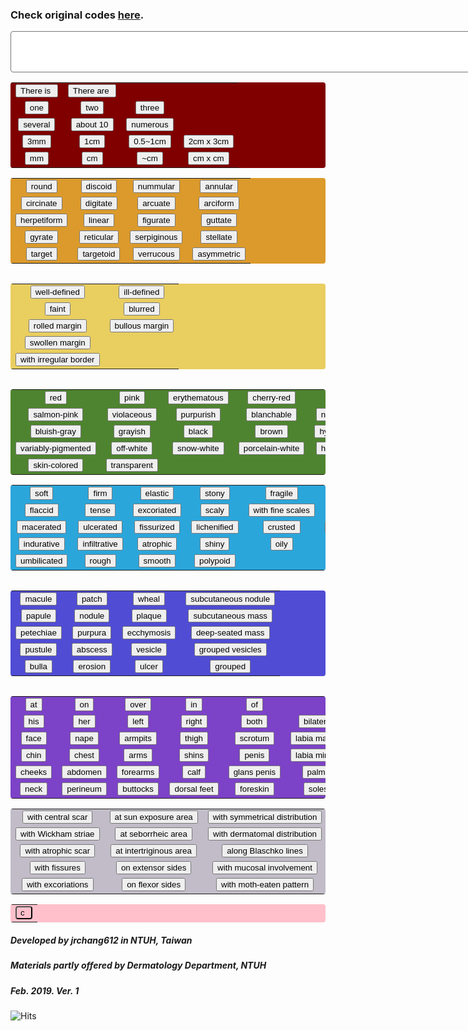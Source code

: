 <html>
   <head>
      <style>
    #display {
      background-color: white;
      align: center;
      border-radius: 4px;
      padding-right: 10px;
    }
    #basic {
      background-color: maroon;
      text-align: center;
      border-radius: 4px;
      padding-right: 10px;    
      float: left;
    }
    #shape {
      background-color: #DB9A2B;
      text-align: center;
      border-radius: 4px;
      padding-right: 10px; 
    }
    #margin {
      background-color: #E9CE60;
      text-align: center;
      border-radius: 4px;
      padding-right: 10px; 
      float: left;
    }
    #color {
      background-color: #4E842F;
      text-align: center;
      border-radius: 4px;
      padding-right: 10px; 
      float: left;
    }
    #character {
      background-color: #2BA6DB;
      text-align: center;
      border-radius: 4px;
      padding-right: 10px; 
    }
    #body {
      background-color: #504CD4;
      text-align: center;
      border-radius: 4px;
      padding-right: 10px; 
      float: left;
    }
    #bodypart{
      background-color: #7C42C8;
      text-align: center;
      border-radius: 4px;
      padding-right: 10px;
      float: left;
    }
    #modifiers {
      background-color: #C1BCC8;
      text-align: center;
      border-radius: 4px;
      padding-right: 10px; 
    }
    #clear {
      background-color: pink;
      text-align: center;
      border-radius: 4px;
      padding-right: 10px;
    }
   </style>
   </head>
   <body>
   	  <h3>Check original codes <a href="https://github.com/jrchang612/Cutaneous-findings-generator/blob/master/Cutaneous%20findings%20generator.html">here</a>.</h3>
      <form name="CFgenerator">
         <textarea rows="4" cols="100" name="display" id="display"></textarea>
         <table id ="basic">
            <tr>
               <td><input type="button" name="is" value="There is " onclick="CFgenerator.display.value += 'There is '"></td>
              <td><input type="button" name="are" value="There are " onclick="CFgenerator.display.value += 'There are '"></td>
            </tr>
            <tr>
               <td><input type="button" name="one" value="one" onclick="CFgenerator.display.value += 'one '"></td>
               <td><input type="button" name="two" value="two" onclick="CFgenerator.display.value += 'two '"></td>
               <td><input type="button" name="three" value="three" onclick="CFgenerator.display.value += 'three '"></td>
            </tr>
            <tr>
               <td><input type="button" name="several" value="several" onclick="CFgenerator.display.value += 'several '"></td>
            <td><input type="button" name="about 10" value="about 10" onclick="CFgenerator.display.value += 'about 10 '"></td>
            <td><input type="button" name="numerous" value="numerous" onclick="CFgenerator.display.value += 'numerous '"></td>
            </tr>
            <tr>
               <td><input type="button" name="3mm" value="3mm" onclick="CFgenerator.display.value += '3mm, '"></td>
               <td><input type="button" name="1cm" value="1cm" onclick="CFgenerator.display.value += '1cm, '"></td>
               <td><input type="button" name="0.5~1cm" value="0.5~1cm" onclick="CFgenerator.display.value += '0.5~1cm, '"></td>
               <td><input type="button" name="2cm x 3cm" value="2cm x 3cm" onclick="CFgenerator.display.value += '2cm x 3cm, '"></td>
            </tr>
            <tr>
               <td><input type="button" name="mm" value="mm" onclick="CFgenerator.display.value += 'mm, '"></td>
               <td><input type="button" name="cm" value="cm" onclick="CFgenerator.display.value += 'cm, '"></td>
               <td><input type="button" name="~cm" value="~cm" onclick="CFgenerator.display.value += '~cm, '"></td>
               <td><input type="button" name="cm x cm" value="cm x cm" onclick="CFgenerator.display.value += 'cm x cm, '"></td>
            </tr>
         </table>
         <table id="shape">
            <tr>
               <td><input type="button" name="round" value="round" onclick="CFgenerator.display.value += 'round, '"></td>
               <td><input type="button" name="discoid" value="discoid" onclick="CFgenerator.display.value += 'discoid, '"></td>
               <td><input type="button" name="nummular" value="nummular" onclick="CFgenerator.display.value += 'nummular, '"></td>
               <td><input type="button" name="annular" value="annular" onclick="CFgenerator.display.value += 'annular, '"></td>
            </tr>
            <tr>
               <td><input type="button" name="circinate" value="circinate" onclick="CFgenerator.display.value += 'circinate, '"></td>
               <td><input type="button" name="digitate" value="digitate" onclick="CFgenerator.display.value += 'digitate, '"></td>
               <td><input type="button" name="arcuate" value="arcuate" onclick="CFgenerator.display.value += 'arcuate, '"></td>
               <td><input type="button" name="arciform" value="arciform" onclick="CFgenerator.display.value += 'arciform, '"></td>   
            </tr>
            <tr>
               <td><input type="button" name="herpetiform" value="herpetiform" onclick="CFgenerator.display.value += 'herpetiform, '"></td>
               <td><input type="button" name="linear" value="linear" onclick="CFgenerator.display.value += 'linear, '"></td>
               <td><input type="button" name="figurate" value="figurate" onclick="CFgenerator.display.value += 'figurate, '"></td>
               <td><input type="button" name="guttate" value="guttate" onclick="CFgenerator.display.value += 'guttate, '"></td>
            </tr>
            <tr>
               <td><input type="button" name="gyrate" value="gyrate" onclick="CFgenerator.display.value += 'gyrate, '"></td>
               <td><input type="button" name="reticular" value="reticular" onclick="CFgenerator.display.value += 'reticular, '"></td>
               <td><input type="button" name="serpiginous" value="serpiginous" onclick="CFgenerator.display.value += 'serpiginous, '"></td>
               <td><input type="button" name="stellate" value="stellate" onclick="CFgenerator.display.value += 'stellate, '"></td>
            </tr>
            <tr>
               <td><input type="button" name="target" value="target" onclick="CFgenerator.display.value += 'target, '"></td>
               <td><input type="button" name="targetoid" value="targetoid" onclick="CFgenerator.display.value += 'targetoid, '"></td>
               <td><input type="button" name="verrucous" value="verrucous" onclick="CFgenerator.display.value += 'verrucous, '"></td>
               <td><input type="button" name="asymmetric" value="asymmetric" onclick="CFgenerator.display.value += 'asymmetric, '"></td>
            </tr>
            </table>
            <table id="margin">
            <tr>
               <td><input type="button" name="well-defined" value="well-defined" onclick="CFgenerator.display.value += 'well-defined, '"></td>
               <td><input type="button" name="ill-defined" value="ill-defined" onclick="CFgenerator.display.value += 'ill-defined, '"></td>
            </tr>
            <tr>
               <td><input type="button" name="faint" value="faint" onclick="CFgenerator.display.value += 'faint, '"></td>
               <td><input type="button" name="blurred" value="blurred" onclick="CFgenerator.display.value += 'blurred, '"></td>
            </tr>
            <tr>
               <td><input type="button" name="rolled margin" value="rolled margin" onclick="CFgenerator.display.value += 'rolled margin, '"></td>
               <td><input type="button" name="bullous margin" value="bullous margin" onclick="CFgenerator.display.value += 'bullous margin, '"></td>
            </tr>
            <tr>
               <td><input type="button" name="swollen margin" value="swollen margin" onclick="CFgenerator.display.value += 'swollen margin, '"></td>
            </tr>
            <tr>
               <td><input type="button" name="with irregular border" value="with irregular border" onclick="CFgenerator.display.value += 'with irregular border, '"></td>
            </tr>
         </table>
         <table id="color">
            <tr>
               <td><input type="button" name="red" value="red" onclick="CFgenerator.display.value += 'red '"></td>
               <td><input type="button" name="pink" value="pink" onclick="CFgenerator.display.value += 'pink '"></td>
               <td><input type="button" name="erythematous" value="erythematous" onclick="CFgenerator.display.value += 'erythematous '"></td>
               <td><input type="button" name="cherry-red" value="cherry-red" onclick="CFgenerator.display.value += 'cherry-red '"></td>
               <td><input type="button" name="port-wine" value="port-wine" onclick="CFgenerator.display.value += 'port-wine '"></td>
            </tr>
            <tr>
               <td><input type="button" name="salmon-pink" value="salmon-pink" onclick="CFgenerator.display.value += 'salmon-pink '"></td>
               <td><input type="button" name="violaceous" value="violaceous" onclick="CFgenerator.display.value += 'violaceous '"></td>
               <td><input type="button" name="purpurish" value="purpurish" onclick="CFgenerator.display.value += 'purpurish '"></td>
               <td><input type="button" name="blanchable" value="blanchable" onclick="CFgenerator.display.value += 'blanchable '"></td>
               <td><input type="button" name="non-blanchable" value="non-blanchable" onclick="CFgenerator.display.value += 'non-blanchable '"></td>
            </tr>
            <tr>
               <td><input type="button" name="bluish-gray" value="bluish-gray" onclick="CFgenerator.display.value += 'bluish-gray '"></td>
               <td><input type="button" name="grayish" value="grayish" onclick="CFgenerator.display.value += 'grayish '"></td>
               <td><input type="button" name="black" value="black" onclick="CFgenerator.display.value += 'black '"></td>
               <td><input type="button" name="brown" value="brown" onclick="CFgenerator.display.value += 'brown '"></td>
               <td><input type="button" name="hyperpigmented" value="hyperpigmented" onclick="CFgenerator.display.value += 'hyperpigmented '"></td>
            </tr>
            <tr>
               <td><input type="button" name="variably-pigmented" value="variably-pigmented" onclick="CFgenerator.display.value += 'variably-pigmented '"></td>
               <td><input type="button" name="off-white" value="off-white" onclick="CFgenerator.display.value += 'off-white '"></td>
               <td><input type="button" name="snow-white" value="snow-white" onclick="CFgenerator.display.value += 'snow-white '"></td>
               <td><input type="button" name="porcelain-white" value="porcelain-white" onclick="CFgenerator.display.value += 'porcelain-white '"></td>
               <td><input type="button" name="hypopigmented" value="hypopigmented" onclick="CFgenerator.display.value += 'hypopigmented '"></td>
            </tr>
            <tr>
               <td><input type="button" name="skin-colored" value="skin-colored" onclick="CFgenerator.display.value += 'skin-colored '"></td>
               <td><input type="button" name="transparent" value="transparent" onclick="CFgenerator.display.value += 'transparent '"></td>
            </tr>
         </table>
         <table id="character">
            <tr>
               <td><input type="button" name="soft" value="soft" onclick="CFgenerator.display.value += 'soft '"></td>
               <td><input type="button" name="firm" value="firm" onclick="CFgenerator.display.value += 'firm '"></td>
               <td><input type="button" name="elastic" value="elastic" onclick="CFgenerator.display.value += 'elastic '"></td>
               <td><input type="button" name="stony" value="stony" onclick="CFgenerator.display.value += 'stony '"></td>
               <td><input type="button" name="fragile" value="fragile" onclick="CFgenerator.display.value += 'fragile '"></td>
               <td><input type="button" name="fluctuant" value="fluctuant" onclick="CFgenerator.display.value += 'fluctuant '"></td>
            </tr>
            <tr>
               <td><input type="button" name="flaccid" value="flaccid" onclick="CFgenerator.display.value += 'flaccid '"></td>
               <td><input type="button" name="tense" value="tense" onclick="CFgenerator.display.value += 'tense '"></td>
               <td><input type="button" name="excoriated" value="excoriated" onclick="CFgenerator.display.value += 'excoriated '"></td>
               <td><input type="button" name="scaly" value="scaly" onclick="CFgenerator.display.value += 'scaly '"></td>
               <td><input type="button" name="with fine scales" value="with fine scales" onclick="CFgenerator.display.value += 'with fine scales '"></td>
               <td><input type="button" name="with peripheral scales" value="with peripheral scales" onclick="CFgenerator.display.value += 'with peripheral scales '"></td>   
            </tr>
            <tr>
               <td><input type="button" name="macerated" value="macerated" onclick="CFgenerator.display.value += 'macerated '"></td>
               <td><input type="button" name="ulcerated" value="ulcerated" onclick="CFgenerator.display.value += 'ulcerated '"></td>
               <td><input type="button" name="fissurized" value="fissurized" onclick="CFgenerator.display.value += 'fissurized '"></td>
               <td><input type="button" name="lichenified" value="lichenified" onclick="CFgenerator.display.value += 'lichenified '"></td>
               <td><input type="button" name="crusted" value="crusted" onclick="CFgenerator.display.value += 'crusted '"></td>
               <td><input type="button" name="with honey-colored crusts" value="with honey-colored crusts" onclick="CFgenerator.display.value += 'with honey-colored crusts '"></td>
            </tr>
            <tr>
               <td><input type="button" name="indurative" value="indurative" onclick="CFgenerator.display.value += 'indurative '"></td>
               <td><input type="button" name="infiltrative" value="infiltrative" onclick="CFgenerator.display.value += 'infiltrative '"></td>
               <td><input type="button" name="atrophic" value="atrophic" onclick="CFgenerator.display.value += 'atrophic '"></td>
               <td><input type="button" name="shiny" value="shiny" onclick="CFgenerator.display.value += 'shiny '"></td>
               <td><input type="button" name="oily" value="oily" onclick="CFgenerator.display.value += 'oily '"></td>
               <td><input type="button" name="with telangiectasia" value="with telangiectasia" onclick="CFgenerator.display.value += 'with telangiectasia '"></td>   
            </tr>
            <tr>
               <td><input type="button" name="umbilicated" value="umbilicated" onclick="CFgenerator.display.value += 'umbilicated '"></td>
               <td><input type="button" name="rough" value="rough" onclick="CFgenerator.display.value += 'rough '"></td>
               <td><input type="button" name="smooth" value="smooth" onclick="CFgenerator.display.value += 'smooth '"></td>
               <td><input type="button" name="polypoid" value="polypoid" onclick="CFgenerator.display.value += 'polypoid '"></td>
            </tr>
         </table>
         <table id="body">
            <tr>
               <td><input type="button" name="macule" value="macule" onclick="CFgenerator.display.value += 'macule '"></td>
               <td><input type="button" name="patch" value="patch" onclick="CFgenerator.display.value += 'patch '"></td>
               <td><input type="button" name="wheal" value="wheal" onclick="CFgenerator.display.value += 'wheal '"></td>
               <td><input type="button" name="subcutaneous nodule" value="subcutaneous nodule" onclick="CFgenerator.display.value += 'subcutaneous nodule '"></td>
            </tr>
            <tr>
               <td><input type="button" name="papule" value="papule" onclick="CFgenerator.display.value += 'papule '"></td>
               <td><input type="button" name="nodule" value="nodule" onclick="CFgenerator.display.value += 'nodule '"></td>
               <td><input type="button" name="plaque" value="plaque" onclick="CFgenerator.display.value += 'plaque '"></td>
               <td><input type="button" name="subcutaneous mass" value="subcutaneous mass" onclick="CFgenerator.display.value += 'subcutaneous mass '"></td>
            </tr>
            <tr>
               <td><input type="button" name="petechiae" value="petechiae" onclick="CFgenerator.display.value += 'petechiae '"></td>
               <td><input type="button" name="purpura" value="purpura" onclick="CFgenerator.display.value += 'purpura '"></td>
               <td><input type="button" name="ecchymosis" value="ecchymosis" onclick="CFgenerator.display.value += 'ecchymosis '"></td>
               <td><input type="button" name="deep-seated mass" value="deep-seated mass" onclick="CFgenerator.display.value += 'deep-seated mass '"></td>
            </tr>
            <tr>
               <td><input type="button" name="pustule" value="pustule" onclick="CFgenerator.display.value += 'pustule '"></td>
               <td><input type="button" name="abscess" value="abscess" onclick="CFgenerator.display.value += 'abscess '"></td>
               <td><input type="button" name="vesicle" value="vesicle" onclick="CFgenerator.display.value += 'vesicle '"></td>
               <td><input type="button" name="grouped vesicles" value="grouped vesicles" onclick="CFgenerator.display.value += 'grouped vesicles '"></td>
            </tr>
            <tr>
               <td><input type="button" name="bulla" value="bulla" onclick="CFgenerator.display.value += 'bulla '"></td>
               <td><input type="button" name="erosion" value="erosion" onclick="CFgenerator.display.value += 'erosion '"></td>
               <td><input type="button" name="ulcer" value="ulcer" onclick="CFgenerator.display.value += 'ulcer '"></td>
               <td><input type="button" name="grouped" value="grouped" onclick="CFgenerator.display.value += 'grouped '"></td>
            </tr>
         </table>
         <table id="bodypart">
            <tr>
               <td><input type="button" name="at" value="at" onclick="CFgenerator.display.value += 'at '"></td>
               <td><input type="button" name="on" value="on" onclick="CFgenerator.display.value += 'on '"></td>
               <td><input type="button" name="over" value="over" onclick="CFgenerator.display.value += 'over '"></td>
               <td><input type="button" name="in" value="in" onclick="CFgenerator.display.value += 'in '"></td>
               <td><input type="button" name="of" value="of" onclick="CFgenerator.display.value += 'of '"></td>
            </tr>
            <tr>
               <td><input type="button" name="his" value="his" onclick="CFgenerator.display.value += 'his '"></td>
               <td><input type="button" name="her" value="her" onclick="CFgenerator.display.value += 'her '"></td>
               <td><input type="button" name="left" value="left" onclick="CFgenerator.display.value += 'left '"></td>
               <td><input type="button" name="right" value="right" onclick="CFgenerator.display.value += 'right '"></td>
               <td><input type="button" name="both" value="both" onclick="CFgenerator.display.value += 'both '"></td>
               <td><input type="button" name="bilateral" value="bilateral" onclick="CFgenerator.display.value += 'bilateral '"></td>
            </tr>
            <tr>
               <td><input type="button" name="face" value="face" onclick="CFgenerator.display.value += 'face.'"></td>
               <td><input type="button" name="nape" value="nape" onclick="CFgenerator.display.value += 'nape.'"></td>
               <td><input type="button" name="armpits" value="armpits" onclick="CFgenerator.display.value += 'armpits.'"></td>
               <td><input type="button" name="thigh" value="thigh" onclick="CFgenerator.display.value += 'thigh.'"></td>
               <td><input type="button" name="scrotum" value="scrotum" onclick="CFgenerator.display.value += 'scrotum.'"></td>
               <td><input type="button" name="labia majora" value="labia majora" onclick="CFgenerator.display.value += 'labia majora.'"></td>
               <td><input type="button" name="frontal area" value="frontal area" onclick="CFgenerator.display.value += 'frontal area.'"></td>
            </tr>
            <tr>
               <td><input type="button" name="chin" value="chin" onclick="CFgenerator.display.value += 'chin.'"></td>
               <td><input type="button" name="chest" value="chest" onclick="CFgenerator.display.value += 'chest.'"></td>
               <td><input type="button" name="arms" value="arms" onclick="CFgenerator.display.value += 'arms.'"></td>
               <td><input type="button" name="shins" value="shins" onclick="CFgenerator.display.value += 'shins.'"></td>
               <td><input type="button" name="penis" value="penis" onclick="CFgenerator.display.value += 'penis.'"></td>
               <td><input type="button" name="labia minora" value="labia minora" onclick="CFgenerator.display.value += 'labia minora.'"></td>
               <td><input type="button" name="parietal area" value="parietal area" onclick="CFgenerator.display.value += 'parietal area.'"></td>
            </tr>
            <tr>
               <td><input type="button" name="cheeks" value="cheeks" onclick="CFgenerator.display.value += 'cheeks.'"></td>
               <td><input type="button" name="abdomen" value="abdomen" onclick="CFgenerator.display.value += 'abdomen.'"></td>
               <td><input type="button" name="forearms" value="forearms" onclick="CFgenerator.display.value += 'forearms.'"></td>
               <td><input type="button" name="calf" value="calf" onclick="CFgenerator.display.value += 'calf.'"></td>
               <td><input type="button" name="glans penis" value="glans penis" onclick="CFgenerator.display.value += 'glans penis.'"></td>
               <td><input type="button" name="palms" value="palms" onclick="CFgenerator.display.value += 'palms.'"></td>
               <td><input type="button" name="temporal area" value="temporal area" onclick="CFgenerator.display.value += 'temporal area.'"></td>
            </tr>
            <tr>
               <td><input type="button" name="neck" value="neck" onclick="CFgenerator.display.value += 'neck.'"></td>
               <td><input type="button" name="perineum" value="perineum" onclick="CFgenerator.display.value += 'perineum.'"></td>
               <td><input type="button" name="buttocks" value="buttocks" onclick="CFgenerator.display.value += 'buttocks.'"></td>
               <td><input type="button" name="dorsal feet" value="dorsal feet" onclick="CFgenerator.display.value += 'dorsal feet.'"></td>
               <td><input type="button" name="foreskin" value="foreskin" onclick="CFgenerator.display.value += 'foreskin.'"></td>
               <td><input type="button" name="soles" value="soles" onclick="CFgenerator.display.value += 'soles.'"></td>
               <td><input type="button" name="occipital area" value="occipital area" onclick="CFgenerator.display.value += 'occipital area.'"></td>
            </tr>
         </table>
                  <table id="modifiers">
            <tr>
               <td><input type="button" name="with central scar" value="with central scar" onclick="CFgenerator.display.value += 'with central scar '"></td>
               <td><input type="button" name="at sun exposure area" value="at sun exposure area" onclick="CFgenerator.display.value += 'at sun exposure area '"></td>
               <td><input type="button" name="with symmetrical distribution" value="with symmetrical distribution" onclick="CFgenerator.display.value += 'with symmetrical distribution '"></td>
               <td><input type="button" name="on palms and soles" value="on palms and soles" onclick="CFgenerator.display.value += 'on palms and soles '"></td>
               <td><input type="button" name="with Hutchinson sign(+)" value="with Hutchinson sign(+)" onclick="CFgenerator.display.value += 'with Hutchinson sign(+) '"></td>
            </tr>
            <tr>
               <td><input type="button" name="with Wickham striae" value="with Wickham striae" onclick="CFgenerator.display.value += 'with Wickham striae '"></td>
               <td><input type="button" name="at seborrheic area" value="at seborrheic area" onclick="CFgenerator.display.value += 'at seborrheic area '"></td>
               <td><input type="button" name="with dermatomal distribution" value="with dermatomal distribution" onclick="CFgenerator.display.value += 'with dermatomal distribution '"></td>
               <td><input type="button" name="sparing palms and soles" value="sparing palms and soles" onclick="CFgenerator.display.value += 'sparing palms and soles '"></td>
               <td><input type="button" name="with Hutchinson sign(-)" value="with Hutchinson sign(-)" onclick="CFgenerator.display.value += 'with Hutchinson sign(-) '"></td>
            </tr>
            <tr>
               <td><input type="button" name="with atrophic scar" value="with atrophic scar" onclick="CFgenerator.display.value += 'with atrophic scar '"></td>
               <td><input type="button" name="at intertriginous area" value="at intertriginous area" onclick="CFgenerator.display.value += 'at intertriginous area '"></td>
               <td><input type="button" name="along Blaschko lines" value="along Blaschko lines" onclick="CFgenerator.display.value += 'along Blaschko lines '"></td>
               <td><input type="button" name="around umbilicus" value="around umbilicus" onclick="CFgenerator.display.value += 'around umbilicus '"></td>
               <td><input type="button" name="at periungual areas" value="at periungual areas" onclick="CFgenerator.display.value += 'at periungual areas '"></td>
            </tr>
            <tr>
               <td><input type="button" name="with fissures" value="with fissures" onclick="CFgenerator.display.value += 'with fissures '"></td>
               <td><input type="button" name="on extensor sides" value="on extensor sides" onclick="CFgenerator.display.value += 'on extensor sides '"></td>
               <td><input type="button" name="with mucosal involvement" value="with mucosal involvement" onclick="CFgenerator.display.value += 'with mucosal involvement '"></td>
               <td><input type="button" name="with umbilical sparing" value="with umbilical sparing" onclick="CFgenerator.display.value += 'with umbilical sparing '"></td>
               <td><input type="button" name="sparing nasolabial folds" value="sparing nasolabial folds" onclick="CFgenerator.display.value += 'sparing nasolabial folds '"></td>
            </tr>
            <tr>
               <td><input type="button" name="with excoriations" value="with excoriations" onclick="CFgenerator.display.value += 'with excoriations '"></td>
               <td><input type="button" name="on flexor sides" value="on flexor sides" onclick="CFgenerator.display.value += 'on flexor sides '"></td>
               <td><input type="button" name="with moth-eaten pattern" value="with moth-eaten pattern" onclick="CFgenerator.display.value += 'with moth-eaten pattern '"></td>
               <td><input type="button" name="at periorificial areas" value="at periorificial areas" onclick="CFgenerator.display.value += 'at periorificial areas '"></td>
               <td><input type="button" name="with satellite lesions" value="with satellite lesions" onclick="CFgenerator.display.value += 'with satellite lesions '"></td>
            </tr>
         </table>
         <table id="clear">
            <tr>
               <td><input type="button" id="clear" name="clear" value="c" onclick="CFgenerator.display.value = ''"></td>
            </tr>
         </table>
      </form>
      <h5>Developed by jrchang612 in NTUH, Taiwan</h5>
      <h5>Materials partly offered by Dermatology Department, NTUH</h5>
      <h5>Feb. 2019. Ver. 1</h5>
      <div><img src="https://hitcounter.pythonanywhere.com/count/tag.svg" alt="Hits"></div>
   </body>
</html>
